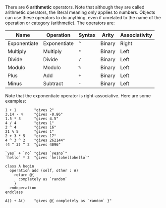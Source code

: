 There are 6 **arithmetic** operators. Note that although they are called arithmetic operators, the literal meaning only applies to numbers. Objects can use these operators to do anything, even if unrelated to the name of the operation or category (arithmetic). The operators are:

|Name|Operation|Syntax|Arity|Associativity|
|---|---|---|---|---|
|Exponentiate|Exponentiate|`^`|Binary|Right|
|Multiply|Multiply|`*`|Binary|Left|
|Divide|Divide|`/`|Binary|Left|
|Modulo|Modulo|`%`|Binary|Left|
|Plus|Add|`+`|Binary|Left|
|Minus|Subtract|`-`|Binary|Left|

Note that the exponentiate operator is right-associative. Here are some examples:

```nanoscript
1 + 1        "gives 2"
3.14 - 4     "gives -0.86"
1.5 * 3      "gives 4.5"
4 / 4        "gives 1"
2 ^ 4        "gives 16"
21 % 5       "gives 1"
2 + 3 * 5    "gives 17"
4 ^ 3 ^ 2    "gives 262144"
(4 ^ 3) ^ 2  "gives 4096"

`yes` + `no` "gives `yesno`"
`hello` * 3  "gives `hellohellohello`"

class A begin
  operation add (self, other : A)
    return @{
      completely as `random`
    }
  endoperation
endclass

A() + A()    "gives @{ completely as `random` }"
```

